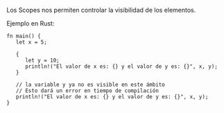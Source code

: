 Los Scopes nos permiten controlar la visibilidad de los elementos\.

Ejemplo en Rust:

```
fn main() { 
   let x = 5; 

   { 
      let y = 10; 
      println!("El valor de x es: {} y el valor de y es: {}", x, y); 
   } 

   // la variable y ya no es visible en este ámbito
   // Esto dará un error en tiempo de compilación
   println!("El valor de x es: {} y el valor de y es: {}", x, y); 
}
```